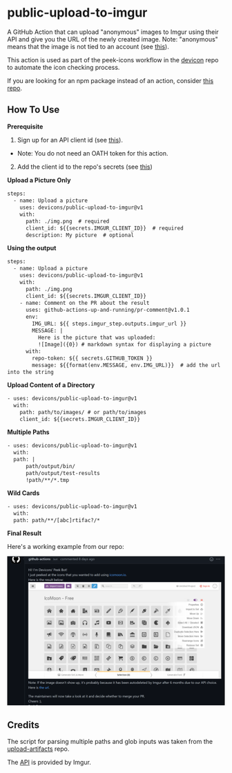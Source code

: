 # public-upload-to-imgur
A GitHub Action that can upload "anonymous" images to Imgur using their API and give you the URL of the newly created image.
Note: "anonymous" means that the image is not tied to an account (see [this](https://apidocs.imgur.com/#intro)).

This action is used as part of the peek-icons workflow in the [devicon](https://github.com/devicons/devicon) repo to automate the
icon checking process.

If you are looking for an npm package instead of an action, consider [this repo](https://github.com/shinshin86/imgur-anonymous-uploader).


## How To Use ##

**Prerequisite**
1. Sign up for an API client id (see [this](https://apidocs.imgur.com/#intro)).
  * Note: You do not need an OATH token for this action.
2. Add the client id to the repo's secrets (see [this](https://docs.github.com/en/free-pro-team@latest/actions/reference/encrypted-secrets#in-this-article))


**Upload a Picture Only**
```
steps:
  - name: Upload a picture
    uses: devicons/public-upload-to-imgur@v1
    with:
      path: ./img.png  # required
      client_id: ${{secrets.IMGUR_CLIENT_ID}}  # required
      description: My picture  # optional
```

**Using the output**
```
steps:
  - name: Upload a picture
    uses: devicons/public-upload-to-imgur@v1
    with:
      path: ./img.png 
      client_id: ${{secrets.IMGUR_CLIENT_ID}} 
    - name: Comment on the PR about the result
      uses: github-actions-up-and-running/pr-comment@v1.0.1
      env:
        IMG_URL: ${{ steps.imgur_step.outputs.imgur_url }}
        MESSAGE: |
          Here is the picture that was uploaded:
          ![Image]({0}) # markdown syntax for displaying a picture
      with:
        repo-token: ${{ secrets.GITHUB_TOKEN }}
        message: ${{format(env.MESSAGE, env.IMG_URL)}}  # add the url into the string
```

**Upload Content of a Directory**
```
- uses: devicons/public-upload-to-imgur@v1
  with:
    path: path/to/images/ # or path/to/images
    client_id: ${{secrets.IMGUR_CLIENT_ID}} 
```


**Multiple Paths**
```
- uses: devicons/public-upload-to-imgur@v1
  with:
  path: |
      path/output/bin/
      path/output/test-results
      !path/**/*.tmp
```


**Wild Cards**
```
- uses: devicons/public-upload-to-imgur@v1
  with:
  path: path/**/[abc]rtifac?/*
```

**Final Result**

Here's a working example from our repo:

![GitHub bot using the action](docs/example.PNG)

## Credits ##
The script for parsing multiple paths and glob inputs was taken from the [upload-artifacts](https://github.com/actions/upload-artifact/blob/main/src/search.ts) repo.

The [API](https://apidocs.imgur.com/#intro) is provided by Imgur.
